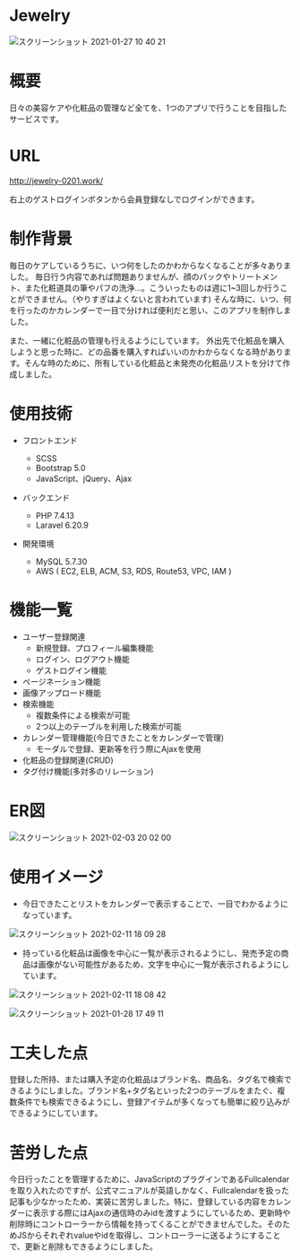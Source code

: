 # Jewelry

![スクリーンショット 2021-01-27 10 40 21](https://user-images.githubusercontent.com/73946510/106109674-255bfa80-618d-11eb-9155-039921faac02.png)

# 概要
日々の美容ケアや化粧品の管理など全てを、1つのアプリで行うことを目指したサービスです。

# URL
http://jewelry-0201.work/<br>

右上のゲストログインボタンから会員登録なしでログインができます。

# 制作背景
毎日のケアしているうちに、いつ何をしたのかわからなくなることが多々ありました。
毎日行う内容であれば問題ありませんが、顔のパックやトリートメント、また化粧道具の筆やパフの洗浄…。こういったものは週に1~3回しか行うことができません。（やりすぎはよくないと言われています)
そんな時に、いつ、何を行ったのかカレンダーで一目で分ければ便利だと思い、このアプリを制作しました。

また、一緒に化粧品の管理も行えるようにしています。
外出先で化粧品を購入しようと思った時に、どの品番を購入すればいいのかわからなくなる時があります。そんな時のために、所有している化粧品と未発売の化粧品リストを分けて作成しました。

# 使用技術
* フロントエンド
    * SCSS
    * Bootstrap 5.0
    * JavaScript、jQuery、Ajax
    
* バックエンド
    * PHP 7.4.13
    * Laravel 6.20.9

* 開発環境
    * MySQL 5.7.30
    * AWS ( EC2, ELB, ACM, S3, RDS, Route53, VPC, IAM )

# 機能一覧
* ユーザー登録関連
    * 新規登録、プロフィール編集機能
    * ログイン、ログアウト機能
    * ゲストログイン機能   
* ページネーション機能
* 画像アップロード機能
* 検索機能
    * 複数条件による検索が可能
    * 2つ以上のテーブルを利用した検索が可能
* カレンダー管理機能(今日できたことをカレンダーで管理)
    * モーダルで登録、更新等を行う際にAjaxを使用
* 化粧品の登録関連(CRUD)
* タグ付け機能(多対多のリレーション)

# ER図
![スクリーンショット 2021-02-03 20 02 00](https://user-images.githubusercontent.com/73946510/106738113-e5988580-665a-11eb-9750-69f04e6b7ccc.png)

# 使用イメージ
* 今日できたことリストをカレンダーで表示することで、一目でわかるようになっています。

![スクリーンショット 2021-02-11 18 09 28](https://user-images.githubusercontent.com/73946510/107618442-ed78ab00-6c94-11eb-8066-19e0ce3209cd.png)


* 持っている化粧品は画像を中心に一覧が表示されるようにし、発売予定の商品は画像がない可能性があるため、文字を中心に一覧が表示されるようにしています。

![スクリーンショット 2021-02-11 18 08 42](https://user-images.githubusercontent.com/73946510/107618471-f6697c80-6c94-11eb-8091-f4ea67c9a717.png)

![スクリーンショット 2021-01-28 17 49 11](https://user-images.githubusercontent.com/73946510/106118767-ce0f5780-6197-11eb-9e87-3ad223d9a2f5.png)

# 工夫した点
登録した所持、または購入予定の化粧品はブランド名、商品名、タグ名で検索できるようにしました。ブランド名+タグ名といった2つのテーブルをまたぐ、複数条件でも検索できるようにし、登録アイテムが多くなっても簡単に絞り込みができるようにしています。

# 苦労した点
今日行ったことを管理するために、JavaScriptのプラグインであるFullcalendarを取り入れたのですが、公式マニュアルが英語しかなく、Fullcalendarを扱った記事も少なかったため、実装に苦労しました。特に、登録している内容をカレンダーに表示する際にはAjaxの通信時のみidを渡すようにしているため、更新時や削除時にコントローラーから情報を持ってくることができませんでした。そのためJSからそれぞれvalueやidを取得し、コントローラーに送るようにすることで、更新と削除もできるようにしました。
